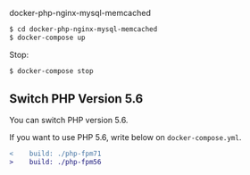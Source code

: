 docker-php-nginx-mysql-memcached


```bash
$ cd docker-php-nginx-mysql-memcached
$ docker-compose up
```

Stop:

```bash
$ docker-compose stop
```

## Switch PHP Version 5.6

You can switch PHP version 5.6.

If you want to use PHP 5.6, write below on `docker-compose.yml`.

```diff
<    build: ./php-fpm71
>    build: ./php-fpm56
```

